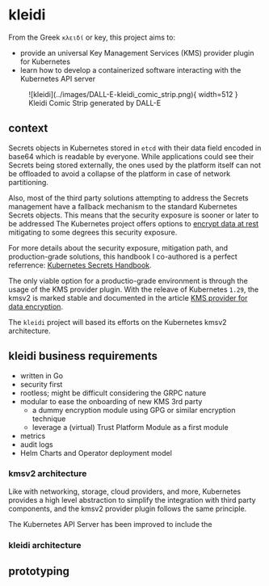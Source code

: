 # kleidi 

From the Greek ```κλειδί``` or key, this project aims to:  

* provide an universal Key Management Services (KMS) provider plugin for Kubernetes
* learn how to develop a containerized software interacting with the Kubernetes API server 

<figure markdown>
  ![kleidi](../images/DALL-E-kleidi_comic_strip.png){ width=512 }
  <figcaption>Kleidi Comic Strip generated by DALL-E</figcaption>
</figure>


## context
Secrets objects in Kubernetes stored in ```etcd``` with their data field encoded in base64 which is readable by everyone. While applications could see their Secrets being stored externally, the ones used by the platform itself can not be offloaded to avoid a collapse of the platform in case of network partitioning. 

Also, most of the third party solutions attempting to address the Secrets management have a fallback mechanism to the standard Kubernetes Secrets objects. This means that the security exposure is sooner or later to be addressed The Kubernetes project offers options to [encrypt data at rest](https://kubernetes.io/docs/tasks/administer-cluster/encrypt-data/) mitigating to some degrees this security exposure.   

For more details about the security exposure, mitigation path, and production-grade solutions, this handbook I co-authored is a perfect referrence: [Kubernetes Secrets Handbook](https://www.packtpub.com/product/kubernetes-secrets-handbook/).

The only viable option for a productio-grade environment is through the usage of the KMS provider plugin. With the releave of Kubernetes ```1.29```, the kmsv2 is marked stable and documented in the article [KMS provider for data encryption](https://kubernetes.io/docs/tasks/administer-cluster/kms-provider/). 

The ```kleidi``` project will based its efforts on the Kubernetes kmsv2 architecture. 

## kleidi business requirements

* written in Go
* security first
* rootless; might be difficult considering the GRPC nature
* modular to ease the onboarding of new KMS 3rd party
    * a dummy encryption module using GPG or similar encryption technique
    * leverage a (virtual) Trust Platform Module as a first module
* metrics 
* audit logs 
* Helm Charts and Operator deployment model


### kmsv2 architecture 

Like with networking, storage, cloud providers, and more, Kubernetes provides a high level abstraction to simplify the integration with third party components, and the kmsv2 provider plugin follows the same principle.   

The Kubernetes API Server has been improved to include the 


### kleidi architecture 


## prototyping




